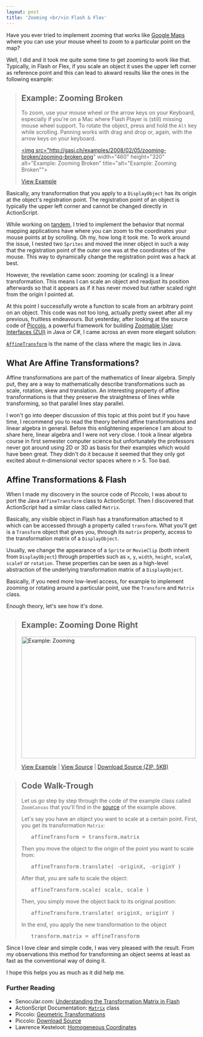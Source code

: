 ```yaml
---
layout: post
title: 'Zooming <br/>in Flash & Flex'
---
```

Have you ever tried to implement zooming that works like <a href="http://maps.google.com/?ie=UTF8&amp;ll=47.365688,8.502731&amp;spn=0.097201,0.240669&amp;z=13&amp;om=0" title="Google Maps">Google Maps</a> where you can use your mouse wheel to zoom to a particular point on the map?

Well, I did and it took me quite some time to get zooming to work like that. Typically, in Flash or Flex, if you scale an object it uses the upper left corner as reference point and this can lead to akward results like the ones in the following example:

<blockquote class="info">
<h2>Example: Zooming Broken</h2>
To zoom, use your mouse wheel or the arrow keys on your Keyboard, especially if you&#x27;re on a Mac where Flash Player is (still) missing mouse wheel support.
To rotate the object, press and hold the <code>Alt</code> key while scrolling.
Panning works with drag and drop or, again, with the arrow keys on your keyboard.

<a href="http://gasi.ch/examples/2008/02/05/zooming-broken/"><img src="http://gasi.ch/examples/2008/02/05/zooming-broken/zooming-broken.png" width="460" height="320" alt="Example: Zooming Broken" title="alt="Example: Zooming Broken""></a>

<a href="http://gasi.ch/examples/2008/02/05/zooming-broken/">View Example</a>
</blockquote>

Basically, any transformation that you apply to a <code>DisplayObject</code> has its origin at the object&#x27;s registration point. The registration point of an object is typically the upper left corner and cannot be changed directly in ActionScript.

While working on <a href="http://gasi.ch/blog/category/tandem/" title="tandem">tandem</a>, I tried to implement the behavior that normal mapping applications have where you can zoom to the coordinates your mouse points at by scrolling. Oh my, how long it took me. To work around the issue, I nested two <code>Sprites</code> and moved the inner object in such a way that the registration point of the outer one was at the coordinates of the mouse. This way to dynamically change the registration point was a hack at best.

However, the revelation came soon: zooming (or scaling) is a linear transformation. This means I can scale an object and readjust its position afterwards so that it appears as if it has never moved but rather scaled right from the origin I pointed at.

At this point I successfully wrote a function to scale from an arbitrary point on an object. This code was not too long, actually pretty sweet after all my previous, fruitless endeavours. But yesterday, after looking at the source code of <a href="http://www.cs.umd.edu/hcil/jazz/" title="Piccolo">Piccolo</a>, a powerful framework for building <a href="http://gasi.ch/blog/category/zui/" title="Zoomable User Interfaces">Zoomable User Interfaces (ZUI)</a> in Java or C#, I came across an even more elegant solution:

<code><a href="http://java.sun.com/j2se/1.4.2/docs/api/java/awt/geom/AffineTransform.html" title="AffineTransform" alt="AffineTransform">AffineTransform</a></code> is the name of the class where the magic lies in Java.
<h2>What Are Affine Transformations?</h2>
Affine transformations are part of the mathematics of linear algebra. Simply put, they are a way to mathematically describe transformations such as scale, rotation, skew and translation. An interesting property of affine transformations is that they preserve the straightness of lines while transforming, so that parallel lines stay parallel.

I won&#x27;t go into deeper discussion of this topic at this point but if you have time, I recommend you to read the theory behind affine transformations and linear algebra in general. Before this enlightening experience I am about to share here, linear algebra and I were not very close. I took a linear algebra course in first semester computer science but unfortunately the professors never got around using 2D or 3D as basis for their examples which would have been great. They didn&#x27;t do it because it seemed that they only got excited about n-dimensional vector spaces where n &gt; 5. Too bad.

<h2>Affine Transformations &amp; Flash</h2>
When I made my discovery in the source code of Piccolo, I was about to port the Java <code>AffineTransform</code> class to ActionScript. Then I discovered that ActionScript had a similar class called <code>Matrix</code>.

Basically, any visible object in Flash has a transformation attached to it which can be accessed through a  property called <code>transform</code>. What you&#x27;ll get is a <code>Transform</code> object that gives you, through its <code>matrix</code> property, access to the transformation matrix of a <code>DisplayObject</code>.

Usually, we change the appearance of a <code>Sprite</code> or <code>MovieClip</code> (both inherit from <code>DisplayObject</code>) through properties such as <code>x</code>, <code>y</code>, <code>width</code>, <code>height</code>, <code>scaleX</code>, <code>scaleY</code> or <code>rotation</code>. These properties can be seen as a high-level abstraction of the underlying transformation matrix of a <code>DisplayObject</code>.

Basically, if you need more low-level access, for example to implement zooming or rotating around a particular point, use the <code>Transform</code> and <code>Matrix</code> class.

Enough theory, let&#x27;s see how it&#x27;s done.


<blockquote class="info">
<h2>Example: Zooming Done Right</h2>

<a href="http://gasi.ch/examples/2008/02/05/zooming/"><img src="http://gasi.ch/examples/2008/02/05/zooming/zooming.png" width="460" height="320" alt="Example: Zooming"></a>

<a href="http://gasi.ch/examples/2008/02/05/zooming/">View Example</a> | <a href="http://gasi.ch/examples/2008/02/05/zooming/source/">View Source</a> | <a href="http://gasi.ch/examples/2008/02/05/zooming/source/Zooming.zip">Download Source (ZIP, 5KB)</a>
</blockquote>


<blockquote class="info">
<h2>Code Walk-Trough</h2>
Let us go step by step through the code of the example class called <code>ZoomCanvas</code> that you&#x27;ll find in the <a href="http://gasi.ch/examples/2008/02/05/zooming/source/" title="Example: Zooming Source Code">source</a> of the example above.

Let&#x27;s say you have an object you want to scale at a certain point.
First, you get its transformation <code>Matrix</code>:

<pre lang="actionscript" line="44">
   affineTransform = transform.matrix
</pre>


Then you move the object to the origin of the point you want to scale from:
<pre lang="actionscript" line="49">
   affineTransform.translate( -originX, -originY )
</pre>


After that, you are safe to scale the object:
<pre lang="actionscript" line="52">
   affineTransform.scale( scale, scale )
</pre>

Then, you simply move the object back to its original position:
<pre lang="actionscript" line="55">
   affineTransform.translate( originX, originY )
</pre>

In the end, you apply the new transformation to the object
<pre lang="actionscript" line="59">
   transform.matrix = affineTransform
</pre>
</blockquote>


Since I love clear and simple code, I was very pleased with the result.
From my observations this method for transforming an object seems at least as fast as the conventional way of doing it.

I hope this helps you as much as it did help me.

<h3>Further Reading</h3>
<ul>
	<li>Senocular.com: <a href="http://www.senocular.com/flash/tutorials/transformmatrix/" title="Understanding the Transformation Matrix in Flash">Understanding the Transformation Matrix in Flash</a></li>
	<li>ActionScript Documentation: <code><a href="http://livedocs.adobe.com/labs/flex3/langref/flash/geom/Matrix.html">Matrix</a></code> class</li>
	<li>Piccolo: <a href="http://www.cs.umd.edu/hcil/jazz/learn/graphics.shtml#transformations">Geometric Transformations</a></li>
	<li>Piccolo: <a href="http://www.cs.umd.edu/hcil/piccolo/download/index.shtml">Download Source</a></li>
	<li>Lawrence Kesteloot: <a href="http://www.teamten.com/lawrence/graphics/homogeneous/">Homogeneous Coordinates</a></li>
</ul>